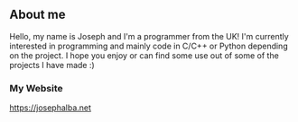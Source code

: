 ## About me
Hello, my name is Joseph and I'm a programmer from the UK!
I'm currently interested in programming and mainly code in C/C++ or Python depending on the project.
I hope you enjoy or can find some use out of some of the projects I have made :)

### My Website
https://josephalba.net
